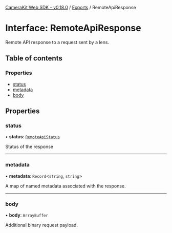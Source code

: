 [CameraKit Web SDK - v0.18.0](../README.md) / [Exports](../modules.md) / RemoteApiResponse

# Interface: RemoteApiResponse

Remote API response to a request sent by a lens.

## Table of contents

### Properties

- [status](RemoteApiResponse.md#status)
- [metadata](RemoteApiResponse.md#metadata)
- [body](RemoteApiResponse.md#body)

## Properties

### status

• **status**: [`RemoteApiStatus`](../modules.md#remoteapistatus)

Status of the response

___

### metadata

• **metadata**: `Record`\<`string`, `string`\>

A map of named metadata associated with the response.

___

### body

• **body**: `ArrayBuffer`

Additional binary request payload.
